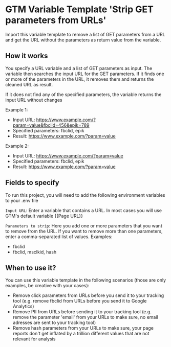 
# GTM Variable Template 'Strip GET parameters from URLs'


Import this variable template to remove a list of GET parameters from a URL and get the URL without the parameters as return value from the variable.


## How it works

You specify a URL variable and a list of GET parameters as input. The variable then searches the input URL for the GET parameters. If it finds one or more of the parameters in the URL, it removes them and returns the cleaned URL as result. 

If it does not find any of the specified parameters, the variable returns the input URL without changes

Example 1: 
- Input URL: https://www.example.com/?param=value&fbclid=456&epik=789 
- Specified parameters: fbclid, epik
- Result: https://www.example.com/?param=value

Example 2: 
- Input URL: https://www.example.com/?param=value 
- Specified parameters: fbclid, epik
- Result: https://www.example.com/?param=value

## Fields to specify

To run this project, you will need to add the following environment variables to your .env file

`Input URL`: Enter a variable that contains a URL. In most cases you will use GTM's default variable {{Page URL}}

`Parameters to strip`: Here you add one or more parameters that you want to remove from the URL. If you want to remove more than one parameters, enter a comma-separated list of values. 
Examples: 

- fbclid
- fbclid, msclkid, hash


## When to use it?

You can use this variable template in the following scenarios (those are only examples, be creative with your cases):

- Remove click parameters from URLs before you send it to your tracking tool (e.g. remove fbclid from URLs before you send it to Google Analytics)
- Remove PII from URLs before sending it to your tracking tool (e.g. remove the parameter 'email' from your URLs to make sure, no email adresses are sent to your tracking tool)
- Remove hash parameters from your URLs to make sure, your page reports don't get inflated by a trillion different values that are not relevant for analysis
